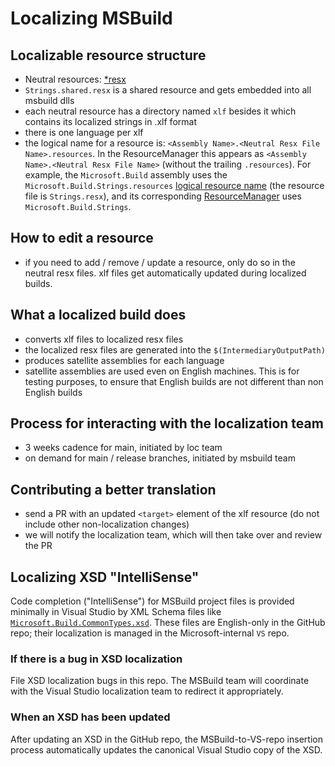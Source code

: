 # Localizing MSBuild

## Localizable resource structure

- Neutral resources: [*resx](https://github.com/search?utf8=%E2%9C%93&q=repo%3AMicrosoft%2Fmsbuild+extension%3Aresx&type=Code&ref=advsearch&l=&l=)
- `Strings.shared.resx` is a shared resource and gets embedded into all msbuild dlls
- each neutral resource has a directory named `xlf` besides it which contains its localized strings in .xlf format
- there is one language per xlf
- the logical name for a resource is: `<Assembly Name>.<Neutral Resx File Name>.resources`. In the ResourceManager this appears as `<Assembly Name>.<Neutral Resx File Name>` (without the trailing `.resources`). For example, the `Microsoft.Build` assembly uses the `Microsoft.Build.Strings.resources` [logical resource name](https://github.com/dotnet/msbuild/blob/cc3db358d34ad4cd1ec0c67e17582d7ca2a15040/src/Build/Microsoft.Build.csproj#L792) (the resource file is `Strings.resx`), and its corresponding [ResourceManager](https://github.com/dotnet/msbuild/blob/518c041f4511a6bc23eb40703b69a94ea46c65fd/src/Build/Resources/AssemblyResources.cs#L118) uses `Microsoft.Build.Strings`.

## How to edit a resource

- if you need to add / remove / update a resource, only do so in the neutral resx files. xlf files get automatically updated during localized builds.

## What a localized build does

- converts xlf files to localized resx files
- the localized resx files are generated into the `$(IntermediaryOutputPath)`
- produces satellite assemblies for each language
- satellite assemblies are used even on English machines. This is for testing purposes, to ensure that English builds are not different than non English builds

## Process for interacting with the localization team

- 3 weeks cadence for main, initiated by loc team
- on demand for main / release branches, initiated by msbuild team

## Contributing a better translation

- send a PR with an updated `<target>` element of the xlf resource (do not include other non-localization changes)
- we will notify the localization team, which will then take over and review the PR

## Localizing XSD "IntelliSense"

Code completion ("IntelliSense") for MSBuild project files is provided minimally in Visual Studio by XML Schema files like [`Microsoft.Build.CommonTypes.xsd`](https://github.com/dotnet/msbuild/blob/ba9a1d64a7abf15a8505827c00413156a3eb7f62/src/MSBuild/MSBuild/Microsoft.Build.CommonTypes.xsd). These files are English-only in the GitHub repo; their localization is managed in the Microsoft-internal `VS` repo.

### If there is a bug in XSD localization

File XSD localization bugs in this repo. The MSBuild team will coordinate with the Visual Studio localization team to redirect it appropriately.

### When an XSD has been updated

After updating an XSD in the GitHub repo, the MSBuild-to-VS-repo insertion process automatically updates the canonical Visual Studio copy of the XSD.
